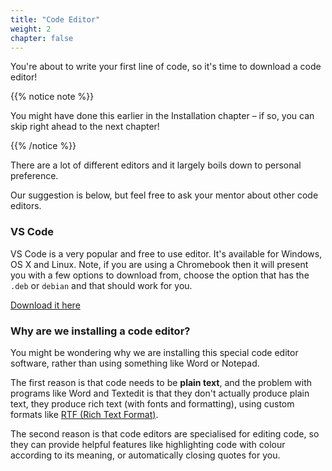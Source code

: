 ```yaml
---
title: "Code Editor"
weight: 2
chapter: false
---
```


You're about to write your first line of code, so it's time to download a code editor!

{{% notice note %}}

You might have done this earlier in the Installation chapter – if so, you can skip right ahead to the next chapter!

{{% /notice %}}

There are a lot of different editors and it largely boils down to personal preference.

Our suggestion is below, but feel free to ask your mentor about other code editors.

### VS Code

VS Code is a very popular and free to use editor. It's available for Windows, OS X and Linux. Note, if you are using a Chromebook then it will present you with a few options to download from, choose the option that has the `.deb` or `debian` and that should work for you.

[Download it here](https://code.visualstudio.com/)

### Why are we installing a code editor?

You might be wondering why we are installing this special code editor software, rather than using something like Word or Notepad.

The first reason is that code needs to be **plain text**, and the problem with programs like Word and Textedit is that they don't actually produce plain text, they produce rich text \(with fonts and formatting\), using custom formats like [RTF \(Rich Text Format\)](https://en.wikipedia.org/wiki/Rich_Text_Format).

The second reason is that code editors are specialised for editing code, so they can provide helpful features like highlighting code with colour according to its meaning, or automatically closing quotes for you.
